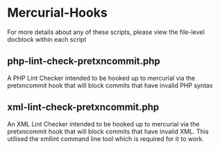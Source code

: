 Mercurial-Hooks
===============

For more details about any of these scripts, please view the file-level docblock within each script 

php-lint-check-pretxncommit.php
---------------
A PHP Lint Checker intended to be hooked up to mercurial via the pretxncommit hook that will block commits that have invalid PHP syntax

xml-lint-check-pretxncommit.php
---------------
An XML Lint Checker intended to be hooked up to mercurial via the pretxncommit hook that will block commits that have invalid XML. This utilised the xmllint 
command line tool which is required for it to work.
